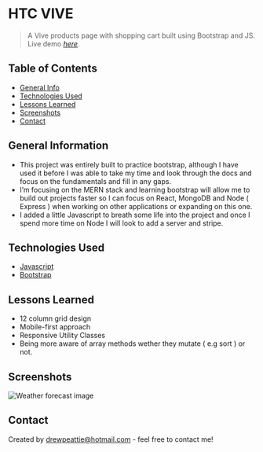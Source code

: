# HTC VIVE
> A Vive products page with shopping cart built using Bootstrap and JS. 
> Live demo [_here_](https://atrp87.github.io/HTC_VIVE/).

## Table of Contents
* [General Info](#general-information)
* [Technologies Used](#technologies-used)
* [Lessons Learned](#Lessons-learned)
* [Screenshots](#screenshots)
* [Contact](#contact)

## General Information
- This project was entirely built to practice bootstrap, although I have used it before I was able to take my time and look through the docs and focus on the fundamentals and fill in any gaps.
- I’m focusing on the MERN stack and learning bootstrap will allow me to build out projects faster so I can focus on React, MongoDB and Node ( Express ) when working on other applications or expanding on this one.
- I added a little Javascript to breath some life into the project and once I spend more time on Node I will look to add a server and stripe.

## Technologies Used
- [Javascript](https://www.javascript.com/)
- [Bootstrap](https://getbootstrap.com/)

## Lessons Learned
- 12 column grid design
- Mobile-first approach
- Responsive Utility Classes
- Being more aware of array methods wether they mutate ( e.g sort ) or not. 

## Screenshots
![Weather forecast image](city_skies_screenshot.png)

## Contact
Created by [drewpeattie@hotmail.com](mailto:drewpeattie@hotmail.com) - feel free to contact me!
